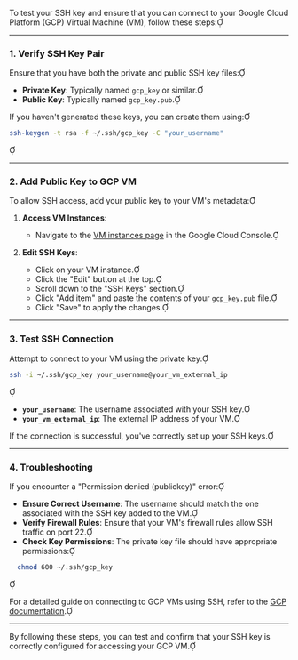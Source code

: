 To test your SSH key and ensure that you can connect to your Google Cloud Platform (GCP) Virtual Machine (VM), follow these steps:

---

### **1. Verify SSH Key Pair**

Ensure that you have both the private and public SSH key files:

- **Private Key**: Typically named `gcp_key` or similar.
- **Public Key**: Typically named `gcp_key.pub`.

If you haven't generated these keys, you can create them using:


```bash
ssh-keygen -t rsa -f ~/.ssh/gcp_key -C "your_username"
```


---

### **2. Add Public Key to GCP VM**

To allow SSH access, add your public key to your VM's metadata:

1. **Access VM Instances**:
   - Navigate to the [VM instances page](https://console.cloud.google.com/compute/instances) in the Google Cloud Console.

2. **Edit SSH Keys**:
   - Click on your VM instance.
   - Click the "Edit" button at the top.
   - Scroll down to the "SSH Keys" section.
   - Click "Add item" and paste the contents of your `gcp_key.pub` file.
   - Click "Save" to apply the changes.

---

### **3. Test SSH Connection**

Attempt to connect to your VM using the private key:


```bash
ssh -i ~/.ssh/gcp_key your_username@your_vm_external_ip
```


- **`your_username`**: The username associated with your SSH key.
- **`your_vm_external_ip`**: The external IP address of your VM.

If the connection is successful, you've correctly set up your SSH keys.

---

### **4. Troubleshooting**

If you encounter a "Permission denied (publickey)" error:

- **Ensure Correct Username**: The username should match the one associated with the SSH key added to the VM.
- **Verify Firewall Rules**: Ensure that your VM's firewall rules allow SSH traffic on port 22.
- **Check Key Permissions**: The private key file should have appropriate permissions:

  
```bash
  chmod 600 ~/.ssh/gcp_key
  ```


For a detailed guide on connecting to GCP VMs using SSH, refer to the [GCP documentation](https://cloud.google.com/compute/docs/connect/standard-ssh).

---

By following these steps, you can test and confirm that your SSH key is correctly configured for accessing your GCP VM. 

